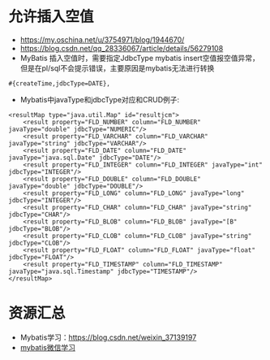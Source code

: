# 允许插入空值

- <https://my.oschina.net/u/3754971/blog/1944670/>
- <https://blog.csdn.net/qq_28336067/article/details/56279108>
- MyBatis 插入空值时，需要指定JdbcType 
  mybatis insert空值报空值异常，但是在pl/sql不会提示错误，主要原因是mybatis无法进行转换

```mysql
#{createTime,jdbcType=DATE},
```

- Mybatis中javaType和jdbcType对应和CRUD例子:

```xml-dtd
<resultMap type="java.util.Map" id="resultjcm">
    <result property="FLD_NUMBER" column="FLD_NUMBER" javaType="double" jdbcType="NUMERIC"/>
    <result property="FLD_VARCHAR" column="FLD_VARCHAR" javaType="string" jdbcType="VARCHAR"/>
    <result property="FLD_DATE" column="FLD_DATE" javaType="java.sql.Date" jdbcType="DATE"/>
    <result property="FLD_INTEGER" column="FLD_INTEGER" javaType="int" jdbcType="INTEGER"/>
    <result property="FLD_DOUBLE" column="FLD_DOUBLE" javaType="double" jdbcType="DOUBLE"/>
    <result property="FLD_LONG" column="FLD_LONG" javaType="long" jdbcType="INTEGER"/>
    <result property="FLD_CHAR" column="FLD_CHAR" javaType="string" jdbcType="CHAR"/>
    <result property="FLD_BLOB" column="FLD_BLOB" javaType="[B" jdbcType="BLOB"/>
    <result property="FLD_CLOB" column="FLD_CLOB" javaType="string" jdbcType="CLOB"/>
    <result property="FLD_FLOAT" column="FLD_FLOAT" javaType="float" jdbcType="FLOAT"/>
    <result property="FLD_TIMESTAMP" column="FLD_TIMESTAMP" javaType="java.sql.Timestamp" jdbcType="TIMESTAMP"/>
</resultMap>
```





# 资源汇总

- Mybatis学习：https://blog.csdn.net/weixin_37139197
- [mybatis微信学习](<https://mp.weixin.qq.com/s?__biz=MzA5MTkxMDQ4MQ==&mid=2648933868&idx=1&sn=ed16ef4afcbfcb3423a261422ff6934e&chksm=88621dd2bf1594c4baa21b7adc47456e5f535c3358cd11ddafb1c80742864bb19d7ccc62756c&token=1400407286&lang=zh_CN&scene=21#wechat_redirect>)